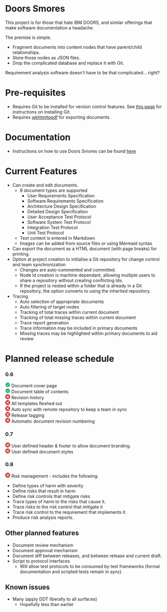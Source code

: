 # Doors Smores

This project is for those that hate IBM DOORS, and similar offerings that make software documentation a headache.

The premise is simple. 
- Fragment documents into content nodes that have parent/child relationships. 
- Store those nodes as JSON files.
- Drop the complicated database and replace it with Git.

Requirement analysis software doesn't have to be that complicated... right?

# Pre-requisites
- Requires Git to be installed for version control features. See [this page](https://git-scm.com/book/en/v2/Getting-Started-Installing-Git) for instructions on installing Git.
- Requires [wkhtmltopdf](https://wkhtmltopdf.org) for exporting documents

# Documentation
- Instructions on how to use Doors Smores can be found [here](https://github.com/Niflheim-uk/Doors-Smores-Docs)

# Current Features
- Can create and edit documents.
  - 8 document types are supported
    - User Requirements Specification
    - Software Requirements Specification
    - Architecture Design Specification
    - Detailed Design Specification
    - User Acceptance Test Protocol
    - Software System Test Protocol
    - Integration Test Protocol
    - Unit Test Protocol
  - Text content is entered in Markdown
  - Images can be added from source files or using Mermaid syntax
- Can export the document as a HTML document (with page breaks) for printing. 
- Option at project creation to initialise a Git repository for change control and team synchronization 
  - Changes are auto-commented and committed.
  - Node Id creation is machine dependant, allowing multiple users to share a repository without creating conflicting Ids.
  - If the project is nested within a folder that is already in a Git repository, the option converts to using the inherited repository.
- Tracing
  - Auto selection of appropriate documents
  - Auto filtering of target nodes
  - Tracking of total traces within current document
  - Tracking of total missing traces within current document
  - Trace report generation
  - Trace information may be included in primary documents
  - Missing traces may be highlighted within primary documents to aid review

# Planned release schedule

### 0.6 
![y](https://github.com/Niflheim-uk/Doors-Smores-Docs/blob/main/media/complete_icon.png?raw=true) Document cover page \
![y](https://github.com/Niflheim-uk/Doors-Smores-Docs/blob/main/media/complete_icon.png?raw=true) Document table of contents \
![n](https://github.com/Niflheim-uk/Doors-Smores-Docs/blob/main/media/incomplete_icon.png?raw=true) Revision history \
![n](https://github.com/Niflheim-uk/Doors-Smores-Docs/blob/main/media/incomplete_icon.png?raw=true) All templates fleshed out \
![n](https://github.com/Niflheim-uk/Doors-Smores-Docs/blob/main/media/incomplete_icon.png?raw=true) Auto sync with remote repository to keep a team in sync \
![n](https://github.com/Niflheim-uk/Doors-Smores-Docs/blob/main/media/incomplete_icon.png?raw=true) Release tagging \
![n](https://github.com/Niflheim-uk/Doors-Smores-Docs/blob/main/media/incomplete_icon.png?raw=true) Automatic document revision numbering

### 0.7
![n](https://github.com/Niflheim-uk/Doors-Smores-Docs/blob/main/media/incomplete_icon.png?raw=true) User defined header & footer to allow document branding. \
![n](https://github.com/Niflheim-uk/Doors-Smores-Docs/blob/main/media/incomplete_icon.png?raw=true) User defined document styles

### 0.8
![n](https://github.com/Niflheim-uk/Doors-Smores-Docs/blob/main/media/incomplete_icon.png?raw=true) Risk management - includes the following:
- Define types of harm with severity
- Define risks that result in harm
- Define risk controls that mitigate risks
- Trace types of harm to the risks that cause it.
- Trace risks to the risk control that mitigate it
- Trace risk control to the requirement that implements it.
- Produce risk analysis reports.

## Other planned features
- Document review mechanism
- Document approval mechanism
- Document diff between releases, and between release and current draft.
- Script to protocol interfaces 
   - Will allow test protocols to be consumed by test frameworks (formal documentation and scripted tests remain in sync).

## Known issues

- Many (apply DDT liberally to all surfaces)
  - Hopefully less than earlier